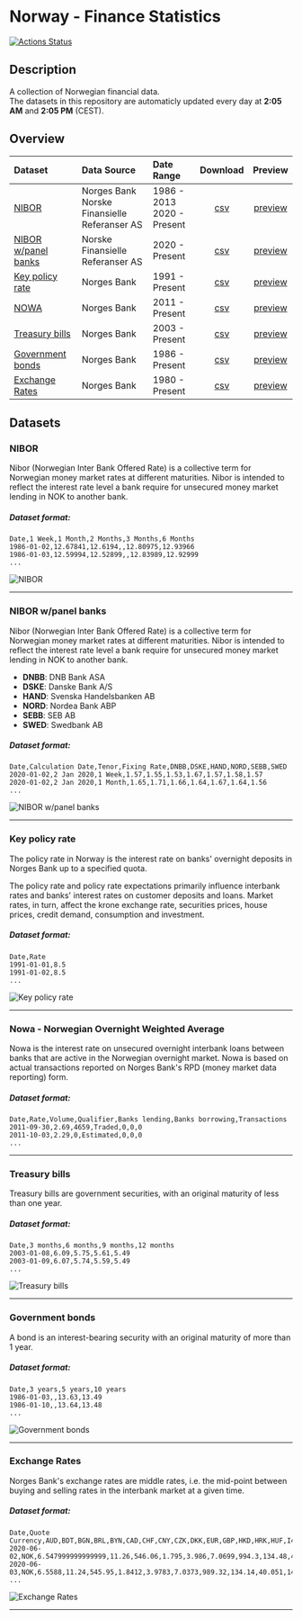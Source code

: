 # Norway - Finance Statistics
[![Actions Status](https://github.com/frefrik/norway-finance-statistics/workflows/Scheduled%20data%20update/badge.svg)](https://github.com/frefrik/norway-finance-statistics/actions)

## Description
A collection of Norwegian financial data.  
The datasets in this repository are automaticly updated every day at **2:05 AM** and **2:05 PM** (CEST).

## Overview

<!-- table starts -->
| Dataset                                               | Data Source        | Date Range                    | Download    |  Preview                               |
|:------------------------------------------------------|:-------------------|:------------------------------|:-----------:|:--------------------------------------:|
| [NIBOR](#nibor)                                       | Norges Bank<br>Norske Finansielle Referanser AS | 1986 - 2013<br>2020 - Present |  [csv][1]   | [preview](data/no_nibor.csv)           |
| [NIBOR w/panel banks](#nibor-wpanel-banks)            | Norske Finansielle Referanser AS               | 2020 - Present                |  [csv][2]   | [preview](data/no_nibor_panel.csv)     |
| [Key policy rate](#key-policy-rate)                   | Norges Bank        | 1991 - Present                |  [csv][3]   | [preview](data/no_keyPolicyRate.csv)   |
| [NOWA](#nowa---norwegian-overnight-weighted-average)  | Norges Bank        | 2011 - Present                |  [csv][4]   | [preview](data/no_nowa.csv)            |
| [Treasury bills](#treasury-bills)                     | Norges Bank        | 2003 - Present                |  [csv][5]   | [preview](data/no_treasuryBills.csv)   |
| [Government bonds](#government-bonds)                 | Norges Bank        | 1986 - Present                |  [csv][6]   | [preview](data/no_governmentBonds.csv) |
| [Exchange Rates](#exchange-rates)                     | Norges Bank        | 1980 - Present                |  [csv][7]   | [preview](data/no_exchangeRates.csv)   |

[1]: https://raw.githubusercontent.com/frefrik/norway-finance-statistics/master/data/no_nibor.csv
[2]: https://raw.githubusercontent.com/frefrik/norway-finance-statistics/master/data/no_nibor_panel.csv
[3]: https://raw.githubusercontent.com/frefrik/norway-finance-statistics/master/data/no_keyPolicyRate.csv
[4]: https://raw.githubusercontent.com/frefrik/norway-finance-statistics/master/data/no_nowa.csv
[5]: https://raw.githubusercontent.com/frefrik/norway-finance-statistics/master/data/no_treasuryBills.csv
[6]: https://raw.githubusercontent.com/frefrik/norway-finance-statistics/master/data/no_governmentBonds.csv
[7]: https://raw.githubusercontent.com/frefrik/norway-finance-statistics/master/data/no_exchangeRates.csv
<!-- table ends -->

## Datasets                                    
### NIBOR
Nibor (Norwegian Inter Bank Offered Rate) is a collective term for Norwegian money market rates at different maturities. Nibor is intended to reflect the interest rate level a bank require for unsecured money market lending in NOK to another bank.

##### Dataset format:
```
Date,1 Week,1 Month,2 Months,3 Months,6 Months
1986-01-02,12.67841,12.6194,,12.80975,12.93966
1986-01-03,12.59994,12.52899,,12.83989,12.92999
...
```  
![NIBOR](img/nibor.png)

---
### NIBOR w/panel banks
Nibor (Norwegian Inter Bank Offered Rate) is a collective term for Norwegian money market rates at different maturities. Nibor is intended to reflect the interest rate level a bank require for unsecured money market lending in NOK to another bank.  

- **DNBB**: DNB Bank ASA  
- **DSKE**: Danske Bank A/S  
- **HAND**: Svenska Handelsbanken AB  
- **NORD**: Nordea Bank ABP  
- **SEBB**: SEB AB  
- **SWED**: Swedbank AB

##### Dataset format:
```
Date,Calculation Date,Tenor,Fixing Rate,DNBB,DSKE,HAND,NORD,SEBB,SWED
2020-01-02,2 Jan 2020,1 Week,1.57,1.55,1.53,1.67,1.57,1.58,1.57
2020-01-02,2 Jan 2020,1 Month,1.65,1.71,1.66,1.64,1.67,1.64,1.56
...
```
![NIBOR w/panel banks](img/nibor_panel_3m.png)

---
### Key policy rate
The policy rate in Norway is the interest rate on banks' overnight deposits in Norges Bank up to a specified quota.

The policy rate and policy rate expectations primarily influence interbank rates and banks' interest rates on customer deposits and loans. Market rates, in turn, affect the krone exchange rate, securities prices, house prices, credit demand, consumption and investment.

##### Dataset format:
```
Date,Rate
1991-01-01,8.5
1991-01-02,8.5
...
```
![Key policy rate](img/keyPolicyRate.png)

---
### Nowa - Norwegian Overnight Weighted Average
Nowa is the interest rate on unsecured overnight interbank loans between banks that are active in the Norwegian overnight market. Nowa is based on actual transactions reported on Norges Bank's RPD (money market data reporting) form.

##### Dataset format:
```
Date,Rate,Volume,Qualifier,Banks lending,Banks borrowing,Transactions
2011-09-30,2.69,4659,Traded,0,0,0
2011-10-03,2.29,0,Estimated,0,0,0
...
```
---
### Treasury bills
Treasury bills are government securities, with an original maturity of less than one year.

##### Dataset format:
```
Date,3 months,6 months,9 months,12 months
2003-01-08,6.09,5.75,5.61,5.49
2003-01-09,6.07,5.74,5.59,5.49
...
```
![Treasury bills](img/treasuryBills.png)

---
### Government bonds
A bond is an interest-bearing security with an original maturity of more than 1 year.

##### Dataset format:
```
Date,3 years,5 years,10 years
1986-01-03,,13.63,13.49
1986-01-10,,13.64,13.48
...
```
![Government bonds](img/governmentBonds.png)

---
### Exchange Rates
Norges Bank's exchange rates are middle rates, i.e. the mid-point between buying and selling rates in the interbank market at a given time.

##### Dataset format:
```
Date,Quote Currency,AUD,BDT,BGN,BRL,BYN,CAD,CHF,CNY,CZK,DKK,EUR,GBP,HKD,HRK,HUF,I44,IDR,ILS,INR,ISK,JPY,KRW,MMK,MXN,MYR,NZD,PHP,PKR,PLN,RON,RUB,SEK,SGD,THB,TRY,TWD,TWI,USD,XDR,ZAR
2020-06-02,NOK,6.547999999999999,11.26,546.06,1.795,3.986,7.0699,994.3,134.48,40.082,143.27,10.6798,11.9886,1.2331,140.81,3.0896,114.95,0.066304,2.748,12.708,7.07,8.8387,0.7827,0.6842,43.69,2.2344,6.0406,19.047,5.78,2.4276,220.55,13.905999999999999,102.18,6.8163,30.279,141.08,31.941999999999997,126.0,9.5577,13.225929999999998,0.5541
2020-06-03,NOK,6.5588,11.24,545.95,1.8412,3.9783,7.0373,989.32,134.14,40.051,143.23,10.6777,11.9887,1.2308,141.02,3.0869999999999997,114.87,0.067217,2.7542,12.636,7.07,8.7853,0.7828,0.6818,43.98,2.2384,6.0904,19.094,5.778,2.4193,220.65,13.866,102.09,6.8202,30.215,141.05,31.87,125.93,9.5388,13.206010000000001,0.5595
...
```
![Exchange Rates](img/exchangeRates.png)

---